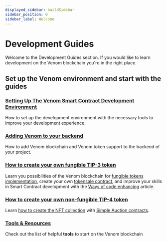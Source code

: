 ```yaml
---
displayed_sidebar: buildSidebar
sidebar_position: 0
sidebar_label: Welcome
---
```


# Development Guides

Welcome to the Development Guides section. If you would like to learn development on the Venom blockchain you're in the right place.

## Set up the Venom environment and start with the guides

### [Setting Up The Venom Smart Contract Development Environment](setting-up-the-venom-smart-contract-development-environment.md)

How to set up the development environment with the necessary tools to improve your development experience.

### [Adding Venom to your backend](backend-integration.md)

How to add Venom blockchain and Venom token support to the backend of your project.

### [How to create your own fungible TIP-3 token](how-to-create-your-own-fungible-tip-3-token/fungible-tokens-in-venom-network.md)

Learn you possibilities of the Venom blockchain for [fungible tokens implementation](how-to-create-your-own-fungible-tip-3-token/quick-start-developing-with-tip-3.md), create your own [tokensale contract](how-to-create-your-own-fungible-tip-3-token/venom-in-action/simple-tokensale.md), and improve your skills in Smart Contract development with the [Ways of code enhancing](how-to-create-your-own-fungible-tip-3-token/venom-in-action/ways-of-code-enhancing.md) article.

### [How to create your own non-fungible TIP-4 token](how-to-create-your-own-non-fungible-tip-4-token/non-fungible-tokens-in-venom-network.md)

Learn [how to create the NFT collection](how-to-create-your-own-non-fungible-tip-4-token/quick-start-developing-with-tip-4.md) with [Simple Auction contracts](how-to-create-your-own-non-fungible-tip-4-token/venom-in-action/simple-nft-auction.md).

### [Tools & Resources](../tools-and-resources.md)

Check out the list of helpful **tools** to start on the Venom blockchain
